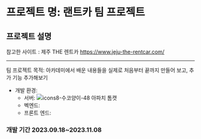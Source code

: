 # 프로젝트 명: 랜트카 팀 프로젝트 
## 프로젝트 설명

참고한 사이트 : 제주 THE 렌트카 https://www.jeju-the-rentcar.com/

-----------------------------------------------------------------

팀 프로젝트 목적: 아카데미에서 배운 내용들을 실제로 처음부터 끝까지 만들어 보고, 추가 기능 추가해보기
* 개발 환경:
  * 서버: ![icons8-수코양이-48](https://github.com/karpei-taemukan/RentalCarProject/assets/91212680/731a3f29-23b2-4c4d-9850-e58506cdf066)  아파치 톰캣
  * 벡엔드: 
  * 프론트 엔드:
### 개발 기간 2023.09.18~2023.11.08
